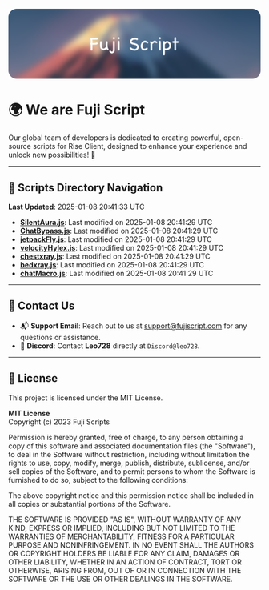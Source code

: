 ![Banner](.github/b.webp)

# 🌍 **We are Fuji Script**

Our global team of developers is dedicated to creating powerful, open-source scripts for Rise Client, designed to enhance your experience and unlock new possibilities! 🌟

---
<!-- SCRIPTS_NAVIGATION_START -->
## 📂 **Scripts Directory Navigation**

**Last Updated**: 2025-01-08 20:41:33 UTC

- **[SilentAura.js](scripts/SilentAura.js)**: Last modified on 2025-01-08 20:41:29 UTC
- **[ChatBypass.js](scripts/ChatBypass.js)**: Last modified on 2025-01-08 20:41:29 UTC
- **[jetpackFly.js](scripts/jetpackFly.js)**: Last modified on 2025-01-08 20:41:29 UTC
- **[velocityHylex.js](scripts/velocityHylex.js)**: Last modified on 2025-01-08 20:41:29 UTC
- **[chestxray.js](scripts/chestxray.js)**: Last modified on 2025-01-08 20:41:29 UTC
- **[bedxray.js](scripts/bedxray.js)**: Last modified on 2025-01-08 20:41:29 UTC
- **[chatMacro.js](scripts/chatMacro.js)**: Last modified on 2025-01-08 20:41:29 UTC

<!-- SCRIPTS_NAVIGATION_END -->

---

## 💬 **Contact Us**  
- 📬 **Support Email**: Reach out to us at [support@fujiscript.com](mailto:support@fujiscript.com) for any questions or assistance.  
- 💬 **Discord**: Contact **Leo728** directly at `Discord@leo728`.

---

## 📜 **License**

This project is licensed under the MIT License.  

**MIT License**  
Copyright (c) 2023 Fuji Scripts  

Permission is hereby granted, free of charge, to any person obtaining a copy of this software and associated documentation files (the "Software"), to deal in the Software without restriction, including without limitation the rights to use, copy, modify, merge, publish, distribute, sublicense, and/or sell copies of the Software, and to permit persons to whom the Software is furnished to do so, subject to the following conditions:  

The above copyright notice and this permission notice shall be included in all copies or substantial portions of the Software.  

THE SOFTWARE IS PROVIDED "AS IS", WITHOUT WARRANTY OF ANY KIND, EXPRESS OR IMPLIED, INCLUDING BUT NOT LIMITED TO THE WARRANTIES OF MERCHANTABILITY, FITNESS FOR A PARTICULAR PURPOSE AND NONINFRINGEMENT. IN NO EVENT SHALL THE AUTHORS OR COPYRIGHT HOLDERS BE LIABLE FOR ANY CLAIM, DAMAGES OR OTHER LIABILITY, WHETHER IN AN ACTION OF CONTRACT, TORT OR OTHERWISE, ARISING FROM, OUT OF OR IN CONNECTION WITH THE SOFTWARE OR THE USE OR OTHER DEALINGS IN THE SOFTWARE.  
